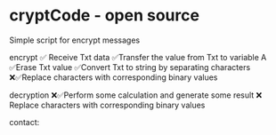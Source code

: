 # cryptCode - open source
Simple script for encrypt messages

encrypt
✅ Receive Txt data
✅Transfer the value from Txt to variable A
✅Erase Txt value
✅Convert Txt to string by separating characters
❌✅Replace characters with corresponding binary values


decryption
❌✅Perform some calculation and generate some result
❌ Replace characters with corresponding binary values

contact:

